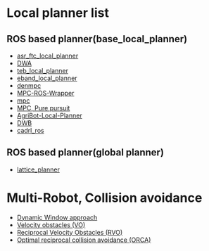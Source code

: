 # Local planner list

## ROS based planner(base_local_planner)
- [asr_ftc_local_planner](http://wiki.ros.org/asr_ftc_local_planner)
- [DWA](http://wiki.ros.org/dwa_local_planner)
- [teb_local_planner](http://wiki.ros.org/teb_local_planner)
- [eband_local_planner](http://wiki.ros.org/eband_local_planner)
- [denmpc](https://github.com/snt-robotics/denmpc)
- [MPC-ROS-Wrapper](https://github.com/arunabh1904/MPC-ROS-Wrapper)
- [mpc](https://github.com/afb2001/mpc)
- [MPC, Pure pursuit](https://github.com/Hypha-ROS/hypharos_minicar)
- [AgriBot-Local-Planner](https://github.com/alirezaahmadi/AgriBot-Local-Planner)
- [DWB](http://wiki.ros.org/robot_navigation)
- [cadrl_ros](https://github.com/mit-acl/cadrl_ros)

## ROS based planner(global planner)
- [lattice_planner](https://github.com/larics/lattice_planner)


# Multi-Robot, Collision avoidance

- [Dynamic Window approach]()
- [Velocity obstacles (VO)]()
- [Reciprocal Velocity Obstacles (RVO)]()
- [Optimal reciprocal collision avoidance (ORCA)]()
